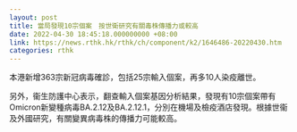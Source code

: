 ```yaml
---
layout: post
title: 當局發現10宗個案　按世衛研究有關毒株傳播力或較高
date: 2022-04-30 18:45:18.000000000 +08:00
link: https://news.rthk.hk/rthk/ch/component/k2/1646486-20220430.htm
categories: rthk
---
```


本港新增363宗新冠病毒確診，包括25宗輸入個案，再多10人染疫離世。

另外，衞生防護中心表示，翻查輸入個案基因分析結果，發現有10宗個案帶有Omicron新變種病毒BA.2.12及BA.2.12.1，分別在機場及檢疫酒店發現。根據世衞及外國研究，有關變異病毒株的傳播力可能較高。

